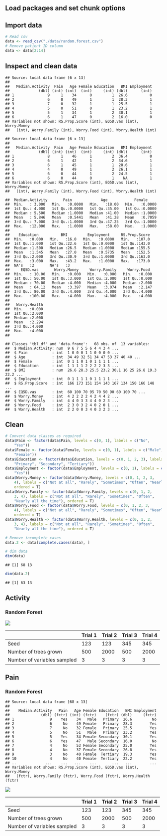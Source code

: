 Load packages and set chunk options
-----------------------------------

Import data
-----------

``` r
# Read csv
data <- read_csv("./data/random.forest.csv")
# Remove patient ID column
data <- data[2:14]
```

Inspect and clean data
----------------------

    ## Source: local data frame [6 x 13]
    ## 
    ##   Median.Activity  Pain   Age Female Education   BMI Employment
    ##             (dbl) (int) (int)  (int)     (int) (dbl)      (int)
    ## 1               9     1    34      0         1  26.6          0
    ## 2               6     0    49      1         1  28.3          1
    ## 3               7     0    32      1         1  25.5          1
    ## 4               5     0    51      0         1  23.2          1
    ## 5               5     1    34      1         2  30.1          1
    ## 6               6     1    47      0         2  16.0          0
    ## Variables not shown: RS.Prop.Score (int), EQ5D.vas (int), Worry.Money
    ##   (int), Worry.Family (int), Worry.Food (int), Worry.Health (int)

    ## Source: local data frame [6 x 13]
    ## 
    ##   Median.Activity  Pain   Age Female Education   BMI Employment
    ##             (dbl) (int) (int)  (int)     (int) (dbl)      (int)
    ## 1               8     1    46      1         2  36.4          0
    ## 2               6     1    42      1         2  34.6          1
    ## 3               6     1    45      1         1  28.6          1
    ## 4               4     0    49      1         2  26.1          1
    ## 5               6     0    44      1         2  24.5          1
    ## 6               6     0    44      0         1    NA          1
    ## Variables not shown: RS.Prop.Score (int), EQ5D.vas (int), Worry.Money
    ##   (int), Worry.Family (int), Worry.Food (int), Worry.Health (int)

    ##  Median.Activity       Pain             Age            Female      
    ##  Min.   : 3.000   Min.   :0.0000   Min.   :18.00   Min.   :0.0000  
    ##  1st Qu.: 4.000   1st Qu.:0.0000   1st Qu.:35.00   1st Qu.:0.0000  
    ##  Median : 5.500   Median :1.0000   Median :41.00   Median :1.0000  
    ##  Mean   : 5.846   Mean   :0.5441   Mean   :41.28   Mean   :0.7059  
    ##  3rd Qu.: 7.000   3rd Qu.:1.0000   3rd Qu.:47.25   3rd Qu.:1.0000  
    ##  Max.   :12.000   Max.   :1.0000   Max.   :58.00   Max.   :1.0000  
    ##                                                                    
    ##    Education          BMI         Employment     RS.Prop.Score  
    ##  Min.   :0.000   Min.   :16.0   Min.   :0.0000   Min.   :107.0  
    ##  1st Qu.:1.000   1st Qu.:22.6   1st Qu.:0.0000   1st Qu.:143.0  
    ##  Median :1.500   Median :26.5   Median :1.0000   Median :155.5  
    ##  Mean   :1.545   Mean   :27.0   Mean   :0.5735   Mean   :152.5  
    ##  3rd Qu.:2.000   3rd Qu.:30.9   3rd Qu.:1.0000   3rd Qu.:163.0  
    ##  Max.   :3.000   Max.   :43.2   Max.   :1.0000   Max.   :173.0  
    ##  NA's   :2       NA's   :3                                      
    ##     EQ5D.vas       Worry.Money     Worry.Family     Worry.Food   
    ##  Min.   : 10.00   Min.   :0.000   Min.   :0.000   Min.   :0.000  
    ##  1st Qu.: 50.00   1st Qu.:3.000   1st Qu.:2.000   1st Qu.:0.000  
    ##  Median : 70.00   Median :4.000   Median :4.000   Median :2.000  
    ##  Mean   : 64.12   Mean   :3.397   Mean   :3.074   Mean   :2.147  
    ##  3rd Qu.: 80.00   3rd Qu.:4.000   3rd Qu.:4.000   3rd Qu.:4.000  
    ##  Max.   :100.00   Max.   :4.000   Max.   :4.000   Max.   :4.000  
    ##                                                                  
    ##   Worry.Health  
    ##  Min.   :0.000  
    ##  1st Qu.:2.000  
    ##  Median :2.000  
    ##  Mean   :2.294  
    ##  3rd Qu.:4.000  
    ##  Max.   :4.000  
    ## 

    ## Classes 'tbl_df' and 'data.frame':   68 obs. of  13 variables:
    ##  $ Median.Activity: num  9 6 7 5 5 6 4 4 3 4 ...
    ##  $ Pain           : int  1 0 0 0 1 1 0 0 0 0 ...
    ##  $ Age            : int  34 49 32 51 34 47 53 37 40 40 ...
    ##  $ Female         : int  0 1 1 0 1 0 1 1 1 1 ...
    ##  $ Education      : int  1 1 1 1 2 2 2 2 3 3 ...
    ##  $ BMI            : num  26.6 28.3 25.5 23.2 30.1 16 25 26.8 19.3 22.2 ...
    ##  $ Employment     : int  0 1 1 1 1 0 1 1 1 1 ...
    ##  $ RS.Prop.Score  : int  166 173 151 154 143 167 134 150 166 148 ...
    ##  $ EQ5D.vas       : int  60 100 70 95 70 50 90 60 100 70 ...
    ##  $ Worry.Money    : int  4 2 2 2 2 4 2 4 4 2 ...
    ##  $ Worry.Family   : int  4 4 0 3 3 4 4 0 2 3 ...
    ##  $ Worry.Food     : int  2 3 0 3 2 4 0 2 0 1 ...
    ##  $ Worry.Health   : int  2 2 0 0 3 4 0 3 2 3 ...

Clean
-----

``` r
# Convert data classes as required
data$Pain <- factor(data$Pain, levels = c(0, 1), labels = c("No", 
    "Yes"))
data$Female <- factor(data$Female, levels = c(0, 1), labels = c("Male", 
    "Female"))
data$Education <- factor(data$Education, levels = c(0, 1, 2, 3), labels = c("None", 
    "Primary", "Secondary", "Tertiary"))
data$Employment <- factor(data$Employment, levels = c(0, 1), labels = c("No", 
    "Yes"))
data$Worry.Money <- factor(data$Worry.Money, levels = c(0, 1, 2, 3, 
    4), labels = c("Not at all", "Rarely", "Sometimes", "Often", "Nearly all the time"), 
    ordered = T)
data$Worry.Family <- factor(data$Worry.Family, levels = c(0, 1, 2, 
    3, 4), labels = c("Not at all", "Rarely", "Sometimes", "Often", 
    "Nearly all the time"), ordered = T)
data$Worry.Food <- factor(data$Worry.Food, levels = c(0, 1, 2, 3, 
    4), labels = c("Not at all", "Rarely", "Sometimes", "Often", "Nearly all the time"), 
    ordered = T)
data$Worry.Health <- factor(data$Worry.Health, levels = c(0, 1, 2, 
    3, 4), labels = c("Not at all", "Rarely", "Sometimes", "Often", 
    "Nearly all the time"), ordered = T)

# Remove incomplete cases
data.2 <- data[complete.cases(data), ]

# dim data
dim(data)
```

    ## [1] 68 13

``` r
dim(data.2)
```

    ## [1] 63 13

Activity
--------

### Random Forest

![](./figures/activity.forest-1.png)<!-- -->

|                             | Trial 1 | Trial 2 | Trial 3 | Trial 4 |
|:----------------------------|:--------|:--------|:--------|:--------|
| Seed                        | 123     | 123     | 345     | 345     |
| Number of trees grown       | 500     | 2000    | 500     | 2000    |
| Number of variables sampled | 3       | 3       | 3       | 3       |

Pain
----

### Random Forest

    ## Source: local data frame [68 x 13]
    ## 
    ##    Median.Activity   Pain   Age Female Education   BMI Employment
    ##              (dbl) (fctr) (int) (fctr)    (fctr) (dbl)     (fctr)
    ## 1                9    Yes    34   Male   Primary  26.6         No
    ## 2                6     No    49 Female   Primary  28.3        Yes
    ## 3                7     No    32 Female   Primary  25.5        Yes
    ## 4                5     No    51   Male   Primary  23.2        Yes
    ## 5                5    Yes    34 Female Secondary  30.1        Yes
    ## 6                6    Yes    47   Male Secondary  16.0         No
    ## 7                4     No    53 Female Secondary  25.0        Yes
    ## 8                4     No    37 Female Secondary  26.8        Yes
    ## 9                3     No    40 Female  Tertiary  19.3        Yes
    ## 10               4     No    40 Female  Tertiary  22.2        Yes
    ## ..             ...    ...   ...    ...       ...   ...        ...
    ## Variables not shown: RS.Prop.Score (int), EQ5D.vas (int), Worry.Money
    ##   (fctr), Worry.Family (fctr), Worry.Food (fctr), Worry.Health (fctr)

![](./figures/pain.forest-1.png)<!-- -->

|                             | Trial 1 | Trial 2 | Trial 3 | Trial 4 |
|:----------------------------|:--------|:--------|:--------|:--------|
| Seed                        | 123     | 123     | 345     | 345     |
| Number of trees grown       | 500     | 2000    | 500     | 2000    |
| Number of variables sampled | 3       | 3       | 3       | 3       |
